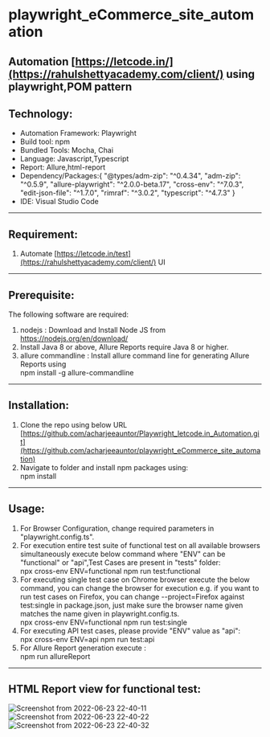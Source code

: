 # playwright_eCommerce_site_automation

Automation [https://letcode.in/](https://rahulshettyacademy.com/client/) using playwright,POM pattern
-----------------------------------------------------------
## Technology: <br>
* Automation Framework: Playwright <br>
* Build tool: npm <br>
* Bundled Tools: Mocha, Chai
* Language: Javascript,Typescript <br>
* Report: Allure,html-report <br>
* Dependency/Packages:{
       "@types/adm-zip": "^0.4.34",
    "adm-zip": "^0.5.9",
    "allure-playwright": "^2.0.0-beta.17",
    "cross-env": "^7.0.3",
    "edit-json-file": "^1.7.0",
    "rimraf": "^3.0.2",
    "typescript": "^4.7.3"
} <br>
* IDE: Visual Studio Code <br>

----------------------------------------------------------

## Requirement:<br>
1. Automate [https://letcode.in/test](https://rahulshettyacademy.com/client/) UI

----------------------------------------------------------

## Prerequisite:
The following software are required:

1. nodejs : Download and Install Node JS from<br>
    https://nodejs.org/en/download/<br>
2. Install Java 8 or above, Allure Reports require Java 8 or higher.<br>
3. allure commandline : Install allure command line for generating Allure Reports using<br>
    npm install -g allure-commandline<br>
    
----------------------------------------------------------

## Installation:
1. Clone the repo using below URL<br>
  [https://github.com/acharjeeauntor/Playwright_letcode.in_Automation.git](https://github.com/acharjeeauntor/playwright_eCommerce_site_automation)<br>
2. Navigate to folder and install npm packages using:<br>
  npm install<br>

----------------------------------------------------------

## Usage:
1. For Browser Configuration, change required parameters in "playwright.config.ts".<br>
2. For execution entire test suite of functional test on all available browsers simultaneously execute below command where "ENV" can be "functional" or "api",Test Cases are present in "tests" folder:<br>
    npx cross-env ENV=functional npm run test:functional<br>
3. For executing single test case on Chrome browser execute the below command, you can change the browser for execution e.g. if you want to run test cases on Firefox, you can change --project=Firefox against test:single in package.json, just make sure the browser name given matches the name given in playwright.config.ts.<br>
    npx cross-env ENV=functional npm run test:single<br>
4. For executing API test cases, please provide "ENV" value as "api":<br>
    npx cross-env ENV=api npm run test:api<br>
5. For Allure Report generation execute :<br>
    npm run allureReport<br>

----------------------------------------------------------
## HTML Report view for functional test:
![Screenshot from 2022-06-23 22-40-11](https://user-images.githubusercontent.com/38497405/175352119-6f410436-c5d3-4907-b69c-40af70cc07cc.png)
![Screenshot from 2022-06-23 22-40-22](https://user-images.githubusercontent.com/38497405/175352132-8df38134-219b-4f9d-b348-bd0284581a51.png)
![Screenshot from 2022-06-23 22-40-32](https://user-images.githubusercontent.com/38497405/175352155-6bbbcf93-5178-421f-b77c-99b536e00dab.png)




